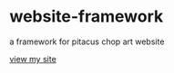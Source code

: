 # website-framework
a framework for pitacus chop art website

[view my site]( https://emiyaji.github.io/website-framework/)